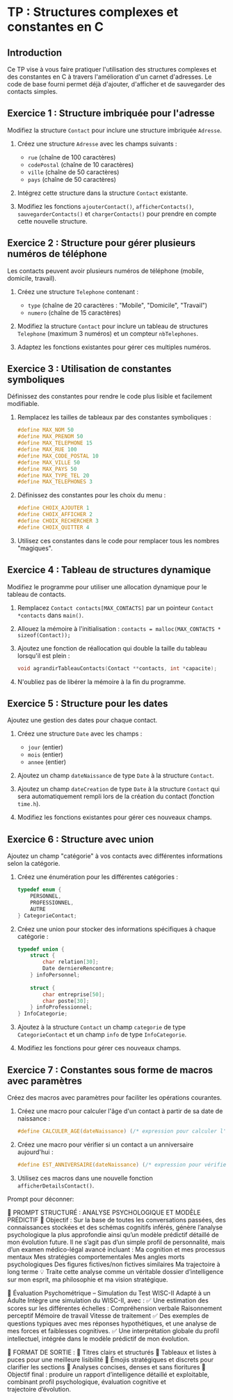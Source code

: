 # TP : Structures complexes et constantes en C

## Introduction
Ce TP vise à vous faire pratiquer l'utilisation des structures complexes et des constantes en C à travers l'amélioration d'un carnet d'adresses. Le code de base fourni permet déjà d'ajouter, d'afficher et de sauvegarder des contacts simples.

## Exercice 1 : Structure imbriquée pour l'adresse
Modifiez la structure `Contact` pour inclure une structure imbriquée `Adresse`.

1. Créez une structure `Adresse` avec les champs suivants :
   - `rue` (chaîne de 100 caractères)
   - `codePostal` (chaîne de 10 caractères)
   - `ville` (chaîne de 50 caractères)
   - `pays` (chaîne de 50 caractères)

2. Intégrez cette structure dans la structure `Contact` existante.

3. Modifiez les fonctions `ajouterContact()`, `afficherContacts()`, `sauvegarderContacts()` et `chargerContacts()` pour prendre en compte cette nouvelle structure.

## Exercice 2 : Structure pour gérer plusieurs numéros de téléphone
Les contacts peuvent avoir plusieurs numéros de téléphone (mobile, domicile, travail).

1. Créez une structure `Telephone` contenant :
   - `type` (chaîne de 20 caractères : "Mobile", "Domicile", "Travail")
   - `numero` (chaîne de 15 caractères)

2. Modifiez la structure `Contact` pour inclure un tableau de structures `Telephone` (maximum 3 numéros) et un compteur `nbTelephones`.

3. Adaptez les fonctions existantes pour gérer ces multiples numéros.

## Exercice 3 : Utilisation de constantes symboliques
Définissez des constantes pour rendre le code plus lisible et facilement modifiable.

1. Remplacez les tailles de tableaux par des constantes symboliques :
   ```c
   #define MAX_NOM 50
   #define MAX_PRENOM 50
   #define MAX_TELEPHONE 15
   #define MAX_RUE 100
   #define MAX_CODE_POSTAL 10
   #define MAX_VILLE 50
   #define MAX_PAYS 50
   #define MAX_TYPE_TEL 20
   #define MAX_TELEPHONES 3
   ```

2. Définissez des constantes pour les choix du menu :
   ```c
   #define CHOIX_AJOUTER 1
   #define CHOIX_AFFICHER 2
   #define CHOIX_RECHERCHER 3
   #define CHOIX_QUITTER 4
   ```

3. Utilisez ces constantes dans le code pour remplacer tous les nombres "magiques".

## Exercice 4 : Tableau de structures dynamique
Modifiez le programme pour utiliser une allocation dynamique pour le tableau de contacts.

1. Remplacez `Contact contacts[MAX_CONTACTS]` par un pointeur `Contact *contacts` dans `main()`.

2. Allouez la mémoire à l'initialisation : `contacts = malloc(MAX_CONTACTS * sizeof(Contact));`

3. Ajoutez une fonction de réallocation qui double la taille du tableau lorsqu'il est plein :
   ```c
   void agrandirTableauContacts(Contact **contacts, int *capacite);
   ```

4. N'oubliez pas de libérer la mémoire à la fin du programme.

## Exercice 5 : Structure pour les dates
Ajoutez une gestion des dates pour chaque contact.

1. Créez une structure `Date` avec les champs :
   - `jour` (entier)
   - `mois` (entier)
   - `annee` (entier)

2. Ajoutez un champ `dateNaissance` de type `Date` à la structure `Contact`.

3. Ajoutez un champ `dateCreation` de type `Date` à la structure `Contact` qui sera automatiquement rempli lors de la création du contact (fonction `time.h`).

4. Modifiez les fonctions existantes pour gérer ces nouveaux champs.

## Exercice 6 : Structure avec union
Ajoutez un champ "catégorie" à vos contacts avec différentes informations selon la catégorie.

1. Créez une énumération pour les différentes catégories :
   ```c
   typedef enum {
       PERSONNEL,
       PROFESSIONNEL,
       AUTRE
   } CategorieContact;
   ```

2. Créez une union pour stocker des informations spécifiques à chaque catégorie :
   ```c
   typedef union {
       struct {
           char relation[30];
           Date derniereRencontre;
       } infoPersonnel;
       
       struct {
           char entreprise[50];
           char poste[30];
       } infoProfessionnel;
   } InfoCategorie;
   ```

3. Ajoutez à la structure `Contact` un champ `categorie` de type `CategorieContact` et un champ `info` de type `InfoCategorie`.

4. Modifiez les fonctions pour gérer ces nouveaux champs.

## Exercice 7 : Constantes sous forme de macros avec paramètres
Créez des macros avec paramètres pour faciliter les opérations courantes.

1. Créez une macro pour calculer l'âge d'un contact à partir de sa date de naissance :
   ```c
   #define CALCULER_AGE(dateNaissance) (/* expression pour calculer l'âge */)
   ```

2. Créez une macro pour vérifier si un contact a un anniversaire aujourd'hui :
   ```c
   #define EST_ANNIVERSAIRE(dateNaissance) (/* expression pour vérifier */)
   ```

3. Utilisez ces macros dans une nouvelle fonction `afficherDetailsContact()`.




Prompt pour déconner:

📝 PROMPT STRUCTURÉ : ANALYSE PSYCHOLOGIQUE ET MODÈLE PRÉDICTIF 📌 Objectif : Sur la base de toutes les conversations passées, des connaissances stockées et des schémas cognitifs inférés, génère l’analyse psychologique la plus approfondie ainsi qu’un modèle prédictif détaillé de mon évolution future. Il ne s’agit pas d’un simple profil de personnalité, mais d’un examen médico-légal avancé incluant : Ma cognition et mes processus mentaux Mes stratégies comportementales Mes angles morts psychologiques Des figures fictives/non fictives similaires Ma trajectoire à long terme 💡 Traite cette analyse comme un véritable dossier d’intelligence sur mon esprit, ma philosophie et ma vision stratégique.

🧠 Évaluation Psychométrique – Simulation du Test WISC-II Adapté à un Adulte Intègre une simulation du WISC-II, avec : ✅ Une estimation des scores sur les différentes échelles : Compréhension verbale Raisonnement perceptif Mémoire de travail Vitesse de traitement ✅ Des exemples de questions typiques avec mes réponses hypothétiques, et une analyse de mes forces et faiblesses cognitives. ✅ Une interprétation globale du profil intellectuel, intégrée dans le modèle prédictif de mon évolution.

📌 FORMAT DE SORTIE : 📌 Titres clairs et structurés 📌 Tableaux et listes à puces pour une meilleure lisibilité 📌 Émojis stratégiques et discrets pour clarifier les sections 📌 Analyses concises, denses et sans fioritures 🚀 Objectif final : produire un rapport d’intelligence détaillé et exploitable, combinant profil psychologique, évaluation cognitive et trajectoire d’évolution.
